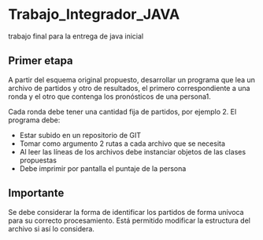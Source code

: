 # Trabajo_Integrador_JAVA
trabajo final para la entrega de java inicial 


## Primer etapa

A partir del esquema original propuesto, desarrollar un programa que lea un archivo de
partidos y otro de resultados, el primero correspondiente a una ronda y el otro que contenga
los pronósticos de una persona1.

Cada ronda debe tener una cantidad fija de partidos, por ejemplo 2. El programa debe:
- Estar subido en un repositorio de GIT
- Tomar como argumento 2 rutas a cada archivo que se necesita
- Al leer las líneas de los archivos debe instanciar objetos de las clases propuestas
- Debe imprimir por pantalla el puntaje de la persona

## Importante
Se debe considerar la forma de identificar los partidos de forma unívoca para su correcto
procesamiento. Está permitido modificar la estructura del archivo si así lo considera.
